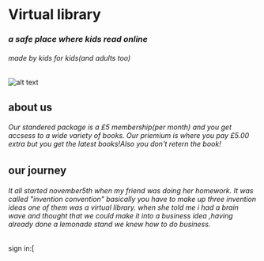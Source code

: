 # Virtual library
### *a safe place where kids read online*
###### *made by kids for kids*(and adults too)

![alt text](https://media4.picsearch.com/is?HsKcmSO0quiQiRfD5z8WjCU-RirLJuSk1zTEI2SDEjc&height=341)

## about us 
###### Our standered package is a £5 membership(per month) and you get accsess to a wide variety of books. Our priemium is where you pay £5.00 extra but you get the latest books!Also you don't retern the book!

## our journey
###### It all started november5th when my friend was doing her homework. It was called "invention convention" basically you have to make up three invention ideas one of them was a virtual library. when she told me i had a brain wave and thought that we could make it into a business idea ,having already done a lemonade stand we knew how to do business. 

sign in:[

